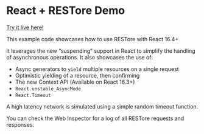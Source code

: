 # React + RESTore Demo

[Try it live here!](https://react-qwmcmhvzdc.now.sh)

This example code showcases how to use RESTore with React 16.4+

It leverages the new “suspending” support in React to simplify the handling of asynchronous operations. It also showcases the use of:

- Async generators to `yield` multiple resources on a single request
- Optimistic yielding of a resource, then confirming
- The new Context API (Available on React 16.3+)
- `React.unstable_AsyncMode`
- `React.Timeout`

A high latency network is simulated using a simple random timeout function.

You can check the Web Inspector for a log of all RESTore requests and responses.
